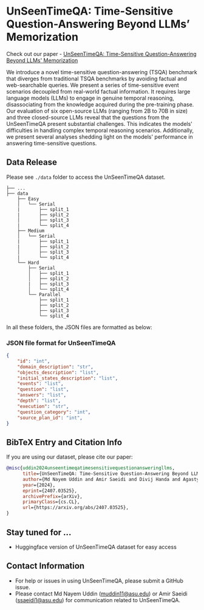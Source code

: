 
# UnSeenTimeQA: Time-Sensitive Question-Answering Beyond LLMs’ Memorization

Check out our paper - [UnSeenTimeQA: Time-Sensitive Question-Answering Beyond LLMs' Memorization](https://arxiv.org/abs/2407.03525)

We introduce a novel time-sensitive question-answering (TSQA) benchmark that diverges from traditional TSQA benchmarks by avoiding factual and web-searchable queries. We present a series of time-sensitive event scenarios decoupled from real-world factual information. It requires large language models (LLMs) to engage in genuine temporal reasoning, disassociating from the knowledge acquired during the pre-training phase. Our evaluation of six open-source LLMs (ranging from 2B to 70B in size) and three closed-source LLMs reveal that the questions from the UnSeenTimeQA present substantial challenges. This indicates the models' difficulties in handling complex temporal reasoning scenarios. Additionally, we present several analyses shedding light on the models' performance in answering time-sensitive questions.

## Data Release

Please see `./data` folder to access the UnSeenTimeQA dataset.

    ├── ...
    ├── data
        ├── Easy
        │   └── Serial
	    |       ├── split_1
		|       ├── split_2
	    │       ├── split_3
		|       └── split_4
        ├── Medium
        │   └── Serial
        |       ├── split_1
		|       ├── split_2
	    │       ├── split_3
		|       └── split_4
        └── Hard
            ├── Serial
            │   ├── split_1
		    │   ├── split_2
	        |   ├── split_3
		    │   └── split_4
            └── Parallel
                ├── split_1
		        ├── split_2
	            ├── split_3
		        └── split_4                

In all these folders, the JSON files are formatted as below:

### JSON file format for UnSeenTimeQA

```JSON
{
    "id": "int",
    "domain_description": "str",
    "objects_description": "list",     
    "initial_states_description": "list",   
    "events": "list",   
    "question": "list",   
    "answers": "list",   
	"depth": "list",   
	"execution": "str",   
	"question_category": "int",   
	"source_plan_id": "int",   
}
```

## BibTeX Entry and Citation Info ##

If you are using our dataset, please cite our paper:

```bibtex
@misc{uddin2024unseentimeqatimesensitivequestionansweringllms,
      title={UnSeenTimeQA: Time-Sensitive Question-Answering Beyond LLMs' Memorization}, 
      author={Md Nayem Uddin and Amir Saeidi and Divij Handa and Agastya Seth and Tran Cao Son and Eduardo Blanco and Steven R. Corman and Chitta Baral},
      year={2024},
      eprint={2407.03525},
      archivePrefix={arXiv},
      primaryClass={cs.CL},
      url={https://arxiv.org/abs/2407.03525}, 
}
```

## Stay tuned for ...

- Huggingface version of UnSeenTimeQA dataset for easy access

## Contact Information ##
* For help or issues in using UnSeenTimeQA, please submit a GitHub issue.
* Please contact Md Nayem Uddin (muddin11@asu.edu) or Amir Saeidi (ssaeidi1@asu.edu) for communication related to UnSeenTimeQA.
